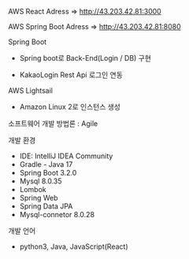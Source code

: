 AWS React Adress => http://43.203.42.81:3000

AWS Spring Boot Adress => http://43.203.42.81:8080

Spring Boot

- Spring boot로 Back-End(Login / DB) 구현
  
- KakaoLogin Rest Api 로그인 연동

AWS Lightsail 
- Amazon Linux 2로 인스턴스 생성 

소프트웨어 개발 방법론 : Agile

개발 환경
- IDE: IntelliJ IDEA Community
- Gradle - Java 17
- Spring Boot 3.2.0
- Mysql 8.0.35
- Lombok
- Spring Web
- Spring Data JPA
- Mysql-connetor 8.0.28

개발 언어
-  python3, Java, JavaScript(React)
